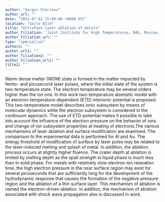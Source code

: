 ```yaml
---
author: "Sergei Starikov"
author_url: ""
date: "2013-07-01 15:00:00 +0000 UTC"
location: "Salle B114"
title: "Ultrafast laser ablation of metals"
author_filiation: "Joint Institute for High Temperatures, RAS, Moscow, Russia"
author_filiation_url: ""
type: "spécialisé"
author2: ""
author_url2: ""
author_filiation2: ""
author_filiation_url2: ""
title2: ""
---
```

Warm dense matter (WDM) state is formed in the matter impacted by femto- and picosecond laser pulses, where the initial state of the system is two-temperature state. The electron temperature may be several orders higher than the ion one. In this work two-temperature atomistic model with an electron-temperature-dependent (ETD) interionic potential is proposed. This two-temperature model describes ionic subsystem by means of molecular dynamics while the electron subsystem is considered in the continuum approach. The use of ETD-potential makes it possible to take into account the influence of the electron pressure on the behavior of ions and change of ion subsystem properties at heating of electrons.The various mechanisms of laser ablation and surface modification are examined. The comparison to the experimental data is performed for Al and Au. The energy threshold of modification of surface by laser pulse may be related to the laser-induced melting and splash of metal. In addition, the ablation process occurs at slightly higher fluence. The crater depth at ablation is limited by melting depth as the spall strength in liquid phase is much less than in solid phase. For metals with relatively slow electron-ion relaxation time, the high electron pressure in the near surface region may exist for several picoseconds that are sufficiently long for the development of the hydrodynamic response that causes the formation of the negative pressure region and the ablation of a thin surface layer. This mechanism of ablation is named the electron-driven ablation. In addition, the mechanism of ablation associated with shock wave propagation also is discussed in work.
